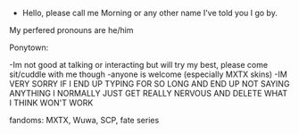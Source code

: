 - Hello, please call me Morning or any other name I've told you I go by.

My perfered pronouns are he/him

 
 Ponytown:
 
-Im not good at talking or interacting but will try my best, please come sit/cuddle with me though
-anyone is welcome (especially MXTX skins)
-IM VERY SORRY IF I END UP TYPING FOR SO LONG AND END UP NOT SAYING ANYTHING I NORMALLY JUST GET REALLY NERVOUS AND DELETE WHAT I THINK WON'T WORK



fandoms: MXTX, Wuwa, SCP, fate series
